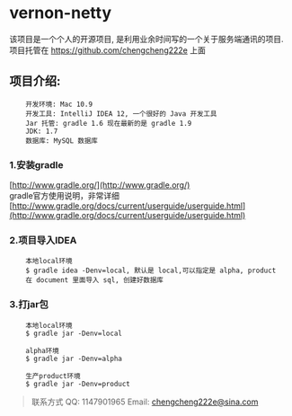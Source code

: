 vernon-netty
===============

该项目是一个个人的开源项目, 是利用业余时间写的一个关于服务端通讯的项目.
项目托管在 https://github.com/chengcheng222e 上面

项目介绍:
---------------
        开发环境: Mac 10.9
        开发工具: IntelliJ IDEA 12, 一个很好的 Java 开发工具
        Jar 托管: gradle 1.6 现在最新的是 gradle 1.9
        JDK: 1.7
        数据库: MySQL 数据库

### 1.安装gradle
[http://www.gradle.org/](http://www.gradle.org/)<br/>
gradle官方使用说明，非常详细<br/>
[http://www.gradle.org/docs/current/userguide/userguide.html](http://www.gradle.org/docs/current/userguide/userguide.html)

### 2.项目导入IDEA
        本地local环境
        $ gradle idea -Denv=local, 默认是 local,可以指定是 alpha, product
        在 document 里面导入 sql, 创建好数据库


### 3.打jar包

        本地local环境
        $ gradle jar -Denv=local

        alpha环境
        $ gradle jar -Denv=alpha

        生产product环境
        $ gradle jar -Denv=product


> 联系方式
> QQ: 1147901965
> Email: chengcheng222e@sina.com

